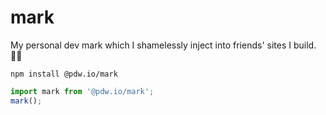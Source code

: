 # mark
My personal dev mark which I shamelessly inject into friends' sites I build. 👨‍💻

`npm install @pdw.io/mark`

```javascript
import mark from '@pdw.io/mark';
mark();
```
